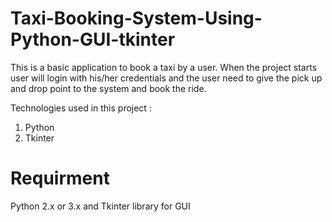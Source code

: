 # Taxi-Booking-System-Using-Python-GUI-tkinter
This is a basic application to book a taxi by a user. When the project starts user will login with his/her credentials and the user need to give the pick up and drop point to the system and book the ride. 

Technologies used in this project :
1. Python
2. Tkinter
# Requirment
Python 2.x or 3.x 
and Tkinter library for GUI

